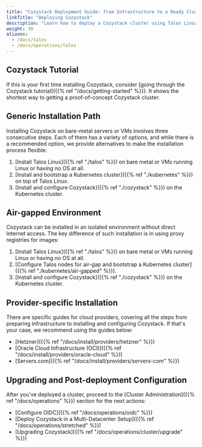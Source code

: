 ```yaml
---
title: "Cozystack Deployment Guide: from Infrastructure to a Ready Cluster"
linkTitle: "Deploying Cozystack"
description: "Learn how to deploy a Cozystack cluster using Talos Linux and Kubernetes. This guide covers installation, configuration, and best practices for a reliable and secure Cozystack deployment."
weight: 30
aliases:
  - /docs/talos
  - /docs/operations/talos
---
```


## Cozystack Tutorial

If this is your first time installing Cozystack, consider [going through the Cozystack tutorial]({{% ref "/docs/getting-started" %}}).
It shows the shortest way to getting a proof-of-concept Cozystack cluster.

## Generic Installation Path

Installing Cozystack on bare-metal servers or VMs involves three consecutive steps.
Each of them has a variety of options, and while there is a recommended option, we provide alternatives to make the installation process flexible:

1.  [Install Talos Linux]({{% ref "./talos" %}}) on bare metal or VMs running Linux or having no OS at all.
1.  [Install and bootstrap a Kubernetes cluster]({{% ref "./kubernetes" %}}) on top of Talos Linux.
1.  [Install and configure Cozystack]({{% ref "./cozystack" %}}) on the Kubernetes cluster.

## Air-gapped Environment

Cozystack can be installed in an isolated environment without direct Internet access.
The key difference of such installation is in using proxy registries for images:

1.  [Install Talos Linux]({{% ref "./talos" %}}) on bare metal or VMs running Linux or having no OS at all.
1.  [Configure Talos nodes for air-gap and bootstrap a Kubernetes cluster]({{% ref "./kubernetes/air-gapped" %}}).
1.  [Install and configure Cozystack]({{% ref "./cozystack" %}}) on the Kubernetes cluster.

## Provider-specific Installation

There are specific guides for cloud providers, covering all the steps from preparing infrastructure to installing and configuring Cozystack.
If that's your case, we recommend using the guides below:

- [Hetzner]({{% ref "/docs/install/providers/hetzner" %}})
- [Oracle Cloud Infrastructure (OCI)]({{% ref "/docs/install/providers/oracle-cloud" %}})
- [Servers.com]({{% ref "/docs/install/providers/servers-com" %}})


## Upgrading and Post-deployment Configuration

After you've deployed a cluster, proceed to the [Cluster Administration]({{% ref "/docs/operations" %}}) section for
the next actions:

- [Configure OIDC]({{% ref "/docs/operations/oidc" %}})
- [Deploy Cozystack in a Multi-Datacenter Setup]({{% ref "/docs/operations/stretched" %}})
- [Upgrading Cozystack]({{% ref "/docs/operations/cluster/upgrade" %}})
